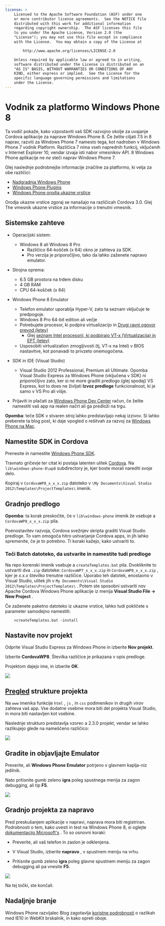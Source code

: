 ```yaml
---
license: >
    Licensed to the Apache Software Foundation (ASF) under one
    or more contributor license agreements.  See the NOTICE file
    distributed with this work for additional information
    regarding copyright ownership.  The ASF licenses this file
    to you under the Apache License, Version 2.0 (the
    "License"); you may not use this file except in compliance
    with the License.  You may obtain a copy of the License at

        http://www.apache.org/licenses/LICENSE-2.0

    Unless required by applicable law or agreed to in writing,
    software distributed under the License is distributed on an
    "AS IS" BASIS, WITHOUT WARRANTIES OR CONDITIONS OF ANY
    KIND, either express or implied.  See the License for the
    specific language governing permissions and limitations
    under the License.
---
```


# Vodnik za platformo Windows Phone 8

Ta vodič pokaže, kako vzpostaviti vaš SDK razvojno okolje za uvajanje Cordova aplikacije za naprave Windows Phone 8. Če želite ciljati 7.5 in 8 naprav, razviti za Windows Phone 7 namesto tega, kot nadroben v Windows Phone 7 vodnik Platform. Različica 7 nima vseh naprednih funkcij, vključenih v Internet Explorer 10, vendar izvaja isti nabor vmesnikov API. 8 Windows Phone aplikacije ne *ne* steči naprav Windows Phone 7.

Glej naslednje podrobnejše informacije značilne za platformo, ki velja za obe različici:

*   <a href="upgrading.html">Nadgradnja Windows Phone</a>
*   <a href="plugin.html">Windows Phone Plugins</a>
*   <a href="tools.html">Windows Phone orodja ukazne vrstice</a>

Orodja ukazne vrstice zgoraj se nanašajo na različicah Cordova 3.0. Glej The vmesnik ukazne vrstice za informacije o trenutni vmesnik.

## Sistemske zahteve

*   Operacijski sistem:
    
    *   Windows 8 ali Windows 8 Pro 
        *   Različico 64-košček (x 64) okno je zahteva za SDK.
        *   Pro verzija je priporočljivo, tako da lahko zaženete napravo emulator.

*   Strojna oprema:
    
    *   6.5 GB prostora na trdem disku
    *   4 GB RAM
    *   CPU 64-košček (x 64)

*   Windows Phone 8 Emulator
    
    *   Telefon emulator uporablja Hyper-V, zato ta seznam vključuje te predpogoje.
    *   Windows 8 Pro 64-bit edition ali večje
    *   Potrebujete procesor, ki podpira virtualizacijo in [Drugi ravni ogovor prevod (letev)][1] 
        *   Glej [seznam Intel procesorji, ki podpirajo VT-x (Virtualizacija) in EPT (letev)][2]
    *   Usposobiti virtualization zmogljivosti (tj, VT-x na Intel) v BIOS nastavitve, kot ponavadi to privzeto onemogočena.

*   SDK in IDE (Visual Studio)
    
    *   Visual Studio 2012 Professional, Premium ali Ultimate. Opomba Visual Studio Express za Windows Phone (vključena v SDK) ni priporočljivo zato, ker si ne more graditi predlogo (glej spodaj) VS Express, kot to does ne življati **Izvoz predloge** funkcionalnost, ki je samo v VS Pro ali višje.

*   Prijaviti in plačati za [Windows Phone Dev Center][3] račun, če želite namestiti vaš app na realen načrt ali ga predloži na trgu.

 [1]: http://en.wikipedia.org/wiki/Second_Level_Address_Translation
 [2]: http://ark.intel.com/Products/VirtualizationTechnology
 [3]: http://dev.windowsphone.com/en-us/publish

**Opomba**: teče SDK v stvaren stroj lahko predstavljajo nekaj izzivov. Si lahko preberete ta blog post, ki daje vpogled o rešitvah za razvoj za [Windows Phone na Mac][4].

 [4]: http://aka.ms/BuildaWP8apponaMac

## Namestite SDK in Cordova

Prenesite in namestite [Windows Phone SDK][5].

 [5]: http://www.microsoft.com/en-us/download/details.aspx?id=35471

Travnato gričevje ter citat ki postaja latenten ulitek [Cordova][6]. Na `lib\windows-phone-8\wp8` subdirectory je, kjer boste morali narediti svoje delo.

 [6]: http://phonegap.com/download

Kopiraj v `CordovaWP8_x_x_x.zip` datoteko v `\My Documents\Visual
Studio 2012\Templates\ProjectTemplates\` imenik.

## Gradnjo predlogo

**Opomba**: ta korak preskočite, če v `lib\windows-phone` imenik že vsebuje a `CordovaWP8_x_x_x.zip` pila.

Poenostavitev razvoja, Cordova svežnjev skripta graditi Visual Studio predloge. To vam omogoča hitro ustvarjanje Cordova apps, in jih lahko spremenite, če je to potrebno. Ti koraki kažejo, kako ustvariti to.

### Teči Batch datoteko, da ustvarite in namestite tudi predloge

Na repo korenski imenik vsebuje a `createTemplates.bat` pila. Dvokliknite to ustvariti dva `.zip` datoteke: `CordovaWP7_x_x_x.zip` in `CordovaWP8_x_x_x.zip` , kjer je *x.x.x* številko trenutne različice. Uporabo teh datotek, enostavno v Visual Studio, ulitek jih v `My
Documents\Visual Studio 2012\Templates\ProjectTemplates\` . Potem ste sposobni ustvariti nov Apache Cordova Windows Phone aplikacije iz menija **Visual Studio File → New Project** .

Če zaženete paketno datoteko iz ukazne vrstice, lahko tudi pokličete s parameter samodejno namestiti:

        >createTemplates.bat -install
    

## Nastavite nov projekt

Odprite Visual Studio Express za Windows Phone in izberite **Nov projekt**.

Izberite **CordovaWP8**. Številka različice je prikazana v opis predloge.

Projektom dajejo ime, in izberite **OK**.

![][7]

 [7]: img/guide/platforms/wp8/StandAloneTemplate.png

## <a href="../../overview/index.html">Pregled</a> strukture projekta

Na `www` imenika funkcije `html` , `js` , in `css` podimenikov in drugih virov zahteva vaš app. Vse dodatne vsebine mora biti del projekta Visual Studio, in mora biti nastavljen kot vsebine.

Naslednje strukturo predstavlja vzorec a 2.3.0 projekt, vendar se lahko razlikujejo glede na nameščeno različico:

![][8]

 [8]: img/guide/platforms/wp8/projectStructure.png

## Gradite in objavljajte Emulator

Preverite, ali **Windows Phone Emulator** potrjeno v glavnem kaplja-niz jedilnik.

Nato pritisnite gumb zeleno **igra** poleg spustnega menija za zagon debugging, ali tip **F5**.

![][9]

 [9]: img/guide/platforms/wp8/BuildEmulator.png

## Gradnjo projekta za napravo

Pred preskušanjem aplikacije v napravi, naprava mora biti registriran. Podrobnosti o tem, kako uvesti in test na Windows Phone 8, si oglejte [dokumentacijo Microsoft's][10] . To so osnovni koraki:

 [10]: http://msdn.microsoft.com/en-us/library/windowsphone/develop/ff402565(v=vs.105).aspx

*   Preverite, ali vaš telefon in zaslon je odklenjena.

*   V Visual Studio, izberite **napravo** , v spustnem meniju na vrhu.

*   Pritisnite gumb zeleno **igra** poleg glavne spustnem meniju za zagon debugging ali pa vnesite **F5**.

![][11]

 [11]: img/guide/platforms/wp7/wpd.png

Na tej točki, ste končali.

## Nadaljnje branje

Windows Phone razvijalec Blog zagotavlja [koristne podrobnosti][12] o razlikah med IE10 in WebKit brskalnik, in kako opreti oboje.

 [12]: http://blogs.windows.com/windows_phone/b/wpdev/archive/2012/11/15/adapting-your-webkit-optimized-site-for-internet-explorer-10.aspx